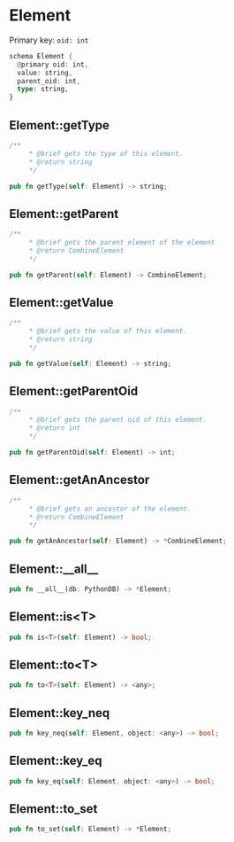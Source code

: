# Element

Primary key: `oid: int`

```rust
schema Element {
  @primary oid: int,
  value: string,
  parent_oid: int,
  type: string,
}
```
## Element::getType

```rust
/**
     * @brief gets the type of this element.
     * @return string
     */
```
```rust
pub fn getType(self: Element) -> string;
```
## Element::getParent

```rust
/**
     * @brief gets the parent element of the element
     * @return CombineElement 
     */
```
```rust
pub fn getParent(self: Element) -> CombineElement;
```
## Element::getValue

```rust
/**
     * @brief gets the value of this element.
     * @return string
     */
```
```rust
pub fn getValue(self: Element) -> string;
```
## Element::getParentOid

```rust
/**
     * @brief gets the parent oid of this element.
     * @return int
     */
```
```rust
pub fn getParentOid(self: Element) -> int;
```
## Element::getAnAncestor

```rust
/**
     * @brief gets an ancestor of the element.
     * @return CombineElement 
     */
```
```rust
pub fn getAnAncestor(self: Element) -> *CombineElement;
```
## Element::\_\_all\_\_

```rust
pub fn __all__(db: PythonDB) -> *Element;
```
## Element::is\<T\>

```rust
pub fn is<T>(self: Element) -> bool;
```
## Element::to\<T\>

```rust
pub fn to<T>(self: Element) -> <any>;
```
## Element::key\_neq

```rust
pub fn key_neq(self: Element, object: <any>) -> bool;
```
## Element::key\_eq

```rust
pub fn key_eq(self: Element, object: <any>) -> bool;
```
## Element::to\_set

```rust
pub fn to_set(self: Element) -> *Element;
```
